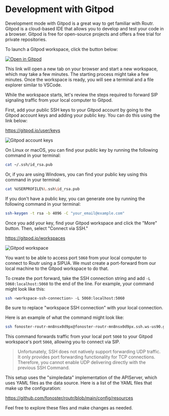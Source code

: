 # Development with Gitpod

Development mode with Gitpod is a great way to get familiar with Routr. Gitpod is a cloud-based IDE that allows you to develop and test your code in a browser. Gitpod is free for open-source projects and offers a free trial for private repositories.

To launch a Gitpod workspace, click the button below:

[![Open in Gitpod](https://gitpod.io/button/open-in-gitpod.svg)](https://gitpod.io/#https://github.com/fonoster/routr)

This link will open a new tab on your browser and start a new workspace, which may take a few minutes. The starting process might take a few minutes. Once the workspace is ready, you will see a terminal and a file explorer similar to VSCode.

While the workspace starts, let's review the steps required to forward SIP signaling traffic from your local computer to Gitpod.

First, add your public SSH keys to your Gitpod account by going to the Gitpod account keys and adding your public key. You can do this using the link below:

https://gitpod.io/user/keys

![Gitpod account keys](/img/gitpod-account-keys.png)

On Linux or macOS, you can find your public key by running the following command in your terminal:

```bash
cat ~/.ssh/id_rsa.pub
```

Or, if you are using Windows, you can find your public key using this command in your terminal:

```bash
cat %USERPROFILE%\.ssh\id_rsa.pub
```

If you don't have a public key, you can generate one by running the following command in your terminal:

```bash
ssh-keygen -t rsa -b 4096 -C "your_email@example.com"
```

Once you add your key, find your Gitpod workspace and click the "More" button. Then, select "Connect via SSH."

https://gitpod.io/workspaces

![Gitpod workspace](/img/gitpod-workspace.png)

You want to be able to access port `5060` from your local computer to connect to Routr using a SIPUA. We must create a port-forward from our local machine to the Gitpod workspace to do that.

To create the port forward, take the SSH connection string and add `-L 5060:localhost:5060` to the end of the line. For example, your command might look like this:

```bash
ssh <workspace-ssh-connection> -L 5060:localhost:5060
```

Be sure to replace "workspace SSH connection" with your local connection.

Here is an example of what the command might look like:

```bash
ssh fonoster-routr-mn8nsx0d9px@fonoster-routr-mn8nsx0d9px.ssh.ws-us90.gitpod.io -L 5060:localhost:5060 
```

This command forwards traffic from your local port `5060` to your Gitpod workspace's port `5060`, allowing you to connect via SIP.

> Unfortunately, SSH does not natively support forwarding UDP traffic. It only provides port forwarding functionality for TCP connections. Therefore, you cannot enable UDP delivering directly with the previous SSH Command.

This setup uses the "simpledata" implementation of the APIServer, which uses YAML files as the data source. Here is a list of the YAML files that make up the configuration:

https://github.com/fonoster/routr/blob/main/config/resources

Feel free to explore these files and make changes as needed.